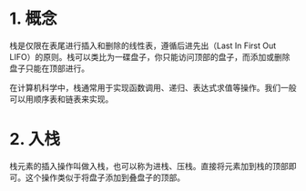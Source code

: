 # 1. 概念

栈是仅限在表尾进行插入和删除的线性表，遵循后进先出（Last In First Out LIFO）的原则。栈可以类比为一碟盘子，你只能访问顶部的盘子，而添加或删除盘子只能在顶部进行。

在计算机科学中，栈通常用于实现函数调用、递归、表达式求值等操作。我们一般可以用顺序表和链表来实现。

# 2. 入栈

栈元素的插入操作叫做入栈，也可以称为进栈、压栈。直接将元素加到栈的顶部即可。这个操作类似于将盘子添加到叠盘子的顶部。